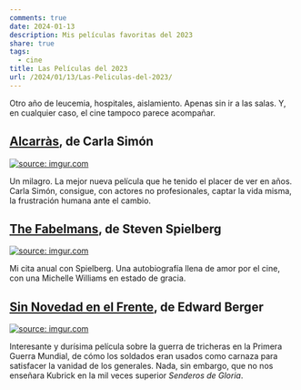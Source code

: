 ```yaml
---
comments: true
date: 2024-01-13
description: Mis películas favoritas del 2023
share: true
tags:
  - cine
title: Las Películas del 2023
url: /2024/01/13/Las-Peliculas-del-2023/
---
```



Otro año de leucemia, hospitales, aislamiento. Apenas sin ir a las salas. Y, en cualquier caso, el cine tampoco parece acompañar.

## [Alcarràs](https://www.imdb.com/title/tt11930126/reference/), de Carla Simón ##

<a href="hhttps://imgur.com/a/gMc0SFM"><img src="https://i.imgur.com/MzXT24W.jpg"
title="source: imgur.com" /></a>

Un milagro. La mejor nueva película que he tenido el placer de ver en años. Carla Simón, consigue, con actores no profesionales, captar la vida misma, la frustración humana ante el cambio.

## [The Fabelmans](https://www.imdb.com/title/tt14208870/reference/), de Steven Spielberg ##

<a href="https://imgur.com/a/80T90IH"><img src="https://i.imgur.com/kHv8EFl.jpg"
title="source: imgur.com" /></a>

Mi cita anual con Spielberg. Una autobiografía llena de amor por el cine, con una Michelle Williams en estado de gracia.


## [Sin Novedad en el Frente](https://www.imdb.com/title/tt1016150/reference/), de Edward Berger ##

<a href="https://imgur.com/a/HmFFW99"><img src="https://i.imgur.com/M3ANeoE.jpg"
title="source: imgur.com" /></a>

Interesante y durísima película sobre la guerra de tricheras en la Primera Guerra Mundial, de cómo los soldados eran usados como carnaza para satisfacer la vanidad de los generales. Nada, sin embargo, que no nos enseñara Kubrick en la mil veces superior *Senderos de Gloria*.
